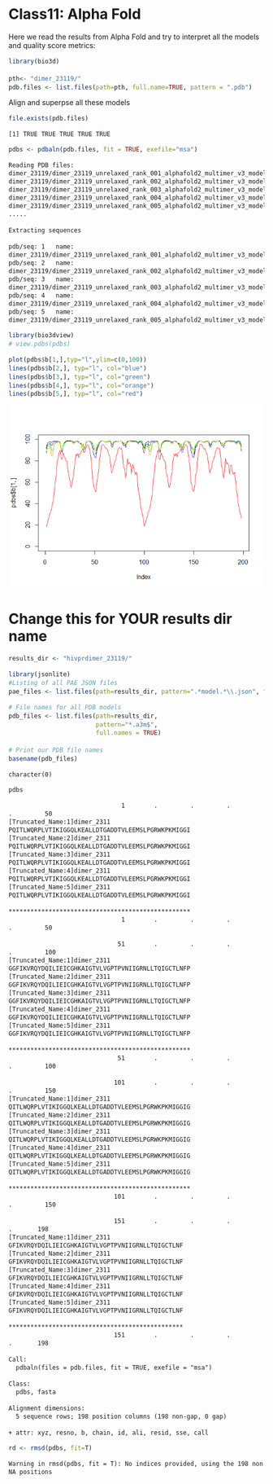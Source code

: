 # Class11: Alpha Fold


Here we read the results from Alpha Fold and try to interpret all the
models and quality score metrics:

``` r
library(bio3d)

pth<- "dimer_23119/"
pdb.files <- list.files(path=pth, full.name=TRUE, pattern = ".pdb")
```

Align and superpse all these models

``` r
file.exists(pdb.files)
```

    [1] TRUE TRUE TRUE TRUE TRUE

``` r
pdbs <- pdbaln(pdb.files, fit = TRUE, exefile="msa")
```

    Reading PDB files:
    dimer_23119/dimer_23119_unrelaxed_rank_001_alphafold2_multimer_v3_model_2_seed_000.pdb
    dimer_23119/dimer_23119_unrelaxed_rank_002_alphafold2_multimer_v3_model_5_seed_000.pdb
    dimer_23119/dimer_23119_unrelaxed_rank_003_alphafold2_multimer_v3_model_4_seed_000.pdb
    dimer_23119/dimer_23119_unrelaxed_rank_004_alphafold2_multimer_v3_model_1_seed_000.pdb
    dimer_23119/dimer_23119_unrelaxed_rank_005_alphafold2_multimer_v3_model_3_seed_000.pdb
    .....

    Extracting sequences

    pdb/seq: 1   name: dimer_23119/dimer_23119_unrelaxed_rank_001_alphafold2_multimer_v3_model_2_seed_000.pdb 
    pdb/seq: 2   name: dimer_23119/dimer_23119_unrelaxed_rank_002_alphafold2_multimer_v3_model_5_seed_000.pdb 
    pdb/seq: 3   name: dimer_23119/dimer_23119_unrelaxed_rank_003_alphafold2_multimer_v3_model_4_seed_000.pdb 
    pdb/seq: 4   name: dimer_23119/dimer_23119_unrelaxed_rank_004_alphafold2_multimer_v3_model_1_seed_000.pdb 
    pdb/seq: 5   name: dimer_23119/dimer_23119_unrelaxed_rank_005_alphafold2_multimer_v3_model_3_seed_000.pdb 

``` r
library(bio3dview)
# view.pdbs(pdbs)
```

``` r
plot(pdbs$b[1,],typ="l",ylim=c(0,100))
lines(pdbs$b[2,], typ="l", col="blue")
lines(pdbs$b[3,], typ="l", col="green")
lines(pdbs$b[4,], typ="l", col="orange")
lines(pdbs$b[5,], typ="l", col="red")
```

![](class-11_files/figure-commonmark/unnamed-chunk-5-1.png)

# Change this for YOUR results dir name

``` r
results_dir <- "hivprdimer_23119/" 
```

``` r
library(jsonlite)
#Listing of all PAE JSON files
pae_files <- list.files(path=results_dir, pattern=".*model.*\\.json", full.names = TRUE)
```

``` r
# File names for all PDB models
pdb_files <- list.files(path=results_dir,
                        pattern="*.a3m$",
                        full.names = TRUE)

# Print our PDB file names
basename(pdb_files)
```

    character(0)

``` r
pdbs
```

                                   1        .         .         .         .         50 
    [Truncated_Name:1]dimer_2311   PQITLWQRPLVTIKIGGQLKEALLDTGADDTVLEEMSLPGRWKPKMIGGI
    [Truncated_Name:2]dimer_2311   PQITLWQRPLVTIKIGGQLKEALLDTGADDTVLEEMSLPGRWKPKMIGGI
    [Truncated_Name:3]dimer_2311   PQITLWQRPLVTIKIGGQLKEALLDTGADDTVLEEMSLPGRWKPKMIGGI
    [Truncated_Name:4]dimer_2311   PQITLWQRPLVTIKIGGQLKEALLDTGADDTVLEEMSLPGRWKPKMIGGI
    [Truncated_Name:5]dimer_2311   PQITLWQRPLVTIKIGGQLKEALLDTGADDTVLEEMSLPGRWKPKMIGGI
                                   ************************************************** 
                                   1        .         .         .         .         50 

                                  51        .         .         .         .         100 
    [Truncated_Name:1]dimer_2311   GGFIKVRQYDQILIEICGHKAIGTVLVGPTPVNIIGRNLLTQIGCTLNFP
    [Truncated_Name:2]dimer_2311   GGFIKVRQYDQILIEICGHKAIGTVLVGPTPVNIIGRNLLTQIGCTLNFP
    [Truncated_Name:3]dimer_2311   GGFIKVRQYDQILIEICGHKAIGTVLVGPTPVNIIGRNLLTQIGCTLNFP
    [Truncated_Name:4]dimer_2311   GGFIKVRQYDQILIEICGHKAIGTVLVGPTPVNIIGRNLLTQIGCTLNFP
    [Truncated_Name:5]dimer_2311   GGFIKVRQYDQILIEICGHKAIGTVLVGPTPVNIIGRNLLTQIGCTLNFP
                                   ************************************************** 
                                  51        .         .         .         .         100 

                                 101        .         .         .         .         150 
    [Truncated_Name:1]dimer_2311   QITLWQRPLVTIKIGGQLKEALLDTGADDTVLEEMSLPGRWKPKMIGGIG
    [Truncated_Name:2]dimer_2311   QITLWQRPLVTIKIGGQLKEALLDTGADDTVLEEMSLPGRWKPKMIGGIG
    [Truncated_Name:3]dimer_2311   QITLWQRPLVTIKIGGQLKEALLDTGADDTVLEEMSLPGRWKPKMIGGIG
    [Truncated_Name:4]dimer_2311   QITLWQRPLVTIKIGGQLKEALLDTGADDTVLEEMSLPGRWKPKMIGGIG
    [Truncated_Name:5]dimer_2311   QITLWQRPLVTIKIGGQLKEALLDTGADDTVLEEMSLPGRWKPKMIGGIG
                                   ************************************************** 
                                 101        .         .         .         .         150 

                                 151        .         .         .         .       198 
    [Truncated_Name:1]dimer_2311   GFIKVRQYDQILIEICGHKAIGTVLVGPTPVNIIGRNLLTQIGCTLNF
    [Truncated_Name:2]dimer_2311   GFIKVRQYDQILIEICGHKAIGTVLVGPTPVNIIGRNLLTQIGCTLNF
    [Truncated_Name:3]dimer_2311   GFIKVRQYDQILIEICGHKAIGTVLVGPTPVNIIGRNLLTQIGCTLNF
    [Truncated_Name:4]dimer_2311   GFIKVRQYDQILIEICGHKAIGTVLVGPTPVNIIGRNLLTQIGCTLNF
    [Truncated_Name:5]dimer_2311   GFIKVRQYDQILIEICGHKAIGTVLVGPTPVNIIGRNLLTQIGCTLNF
                                   ************************************************ 
                                 151        .         .         .         .       198 

    Call:
      pdbaln(files = pdb.files, fit = TRUE, exefile = "msa")

    Class:
      pdbs, fasta

    Alignment dimensions:
      5 sequence rows; 198 position columns (198 non-gap, 0 gap) 

    + attr: xyz, resno, b, chain, id, ali, resid, sse, call

``` r
rd <- rmsd(pdbs, fit=T)
```

    Warning in rmsd(pdbs, fit = T): No indices provided, using the 198 non NA positions
